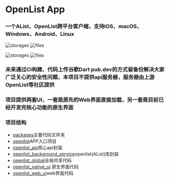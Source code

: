 # OpenList App
### 一个AList、OpenList跨平台客户端，支持iOS、macOS、Windows、Android、Linux

![storages](assets/images/macos/storages.png) ![files](assets/images/macos/files.png)

![storages](assets/images/ios/storages.png) ![files](assets/images/ios/files.png)

### 未来通过CI构建、代码上传谷歌Dart pub.dev的方式留备份解决大家广泛关心的安全性问题，本项目不提供api服务器，服务器由上游OpenList等社区提供
### 项目提供两套UI，一套是原先的Web界面直接加载，另一套是目前已经开发完核心功能的原生界面
### 项目结构
 * [packages](packages)主要代码文件夹
 * [openlist](packages/openlist)APP入口项目
 * [openlist_api](packages/openlist_api)核心api封装
 * [openlist_background_service](packages/openlist_background_service)openlist(AList)库封装
 * [openlist_global](packages/openlist_global)全局共享代码
 * [openlist_native_ui](packages/openlist_native_ui) 原生界面代码
 * [openlist_web_ui](packages/openlist_web_ui)web界面代码
